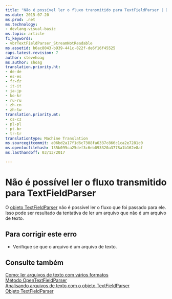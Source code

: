 ```yaml
---
title: "Não é possível ler o fluxo transmitido para TextFieldParser | Documentos do Microsoft"
ms.date: 2015-07-20
ms.prod: .net
ms.technology:
- devlang-visual-basic
ms.topic: article
f1_keywords:
- vbrTextFieldParser_StreamNotReadable
ms.assetid: b6ac8043-b939-441c-822f-de6f16f45525
caps.latest.revision: 7
author: stevehoag
ms.author: shoag
translation.priority.ht:
- de-de
- es-es
- fr-fr
- it-it
- ja-jp
- ko-kr
- ru-ru
- zh-cn
- zh-tw
translation.priority.mt:
- cs-cz
- pl-pl
- pt-br
- tr-tr
translationtype: Machine Translation
ms.sourcegitcommit: a06bd2a17f1d6c7308fa6337c866c1ca2e7281c0
ms.openlocfilehash: 135b095ca25def3c6eb093320a3778a1b162e8af
ms.lasthandoff: 03/13/2017

---
```

# <a name="the-stream-passed-to-textfieldparser-cannot-be-read"></a>Não é possível ler o fluxo transmitido para TextFieldParser
O [objeto TextFieldParser](../../visual-basic/language-reference/objects/textfieldparser-object.md) não é possível ler o fluxo que foi passado para ele. Isso pode ser resultado da tentativa de ler um arquivo que não é um arquivo de texto.  
  
## <a name="to-correct-this-error"></a>Para corrigir este erro  
  
-   Verifique se que o arquivo é um arquivo de texto.  
  
## <a name="see-also"></a>Consulte também  
 [Como: ler arquivos de texto com vários formatos](../../visual-basic/developing-apps/programming/drives-directories-files/how-to-read-from-text-files-with-multiple-formats.md)   
 [Método OpenTextFieldParser](http://msdn.microsoft.com/en-us/e5869f85-c078-485f-8323-8dc716494546)   
 [Analisando arquivos de texto com o objeto TextFieldParser](../../visual-basic/developing-apps/programming/drives-directories-files/parsing-text-files-with-the-textfieldparser-object.md)   
 [Objeto TextFieldParser](../../visual-basic/language-reference/objects/textfieldparser-object.md)
